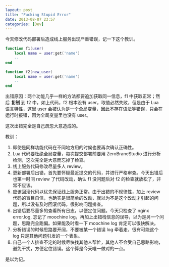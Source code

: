 ```yaml
---
layout: post
title: "Fucking Stupid Error"
date: 2013-08-07 23:57
categories: [Dev]
---
```


今天修改代码部署后造成线上服务出现严重错误，记一下这个教训。

```lua
function f1(user)
	local name = user:get('name')
	--
end

function f2(new_user)
	local name = user:get('name')
	--
end
```

出错原因：两个功能几乎一样的方法都要追加获取同一信息，f1 中获取正常；然后 **复制** 到 f2 中，如上代码，f2 根本没有 user，取值必然失败，但是由于 Lua 语言特性，这里 user 会被认为是一个全局变量，因此不存在语法等错误，只会在运行时报错，因为全局变量里也没有 user。

这次出错完全是自己疏忽大意造成的。

教训：

1. 即使是同样功能代码在不同地方用的时候也要再次确认正确性。
1. Lua 代码要杜绝全局变量，每次提交部署前要用 ZeroBraneStudio 进行分析检测，这次完全是大意而忘掉了检查。
1. 线上服务代码修改尽量多人 review。
1. 更新部署后出错，首先要怀疑最近提交的代码，并进行严格审查。今天出错后也第一时间 review 了代码改动，确认 f1 没问题后对 f2 的检查就放松了，非常不应该。
1. 应该回滚代码以优先保证线上服务正常。由于出错的不规律性，加上 review 代码的盲目自信，也确实是很简单的改动，就以为不是这个改动才引起的问题，所以没有及时回滚代码，很影响问题排查。
1. 出错后要尽量多的查看所有日志，以便定位问题。今天只检查了 nginx error.log, 忘记了 moochine log，再加上出错栈信息的误导，以为是另一个问题，思路完全跑偏。如果能及时看一下 moochine log 肯定可以很快解决。
1. 分析错误的时候思路要开阔，不要被某一个错误 log 牵着走，很有可能这个 log 只是其他问题引发的一个表象。
1. 自己一个人排查不定的时候尽快找其他人帮忙，其他人不会受自己思路影响，避免干扰，方便定位错误。这个算是今天唯一做对的一点。

是以为记。

